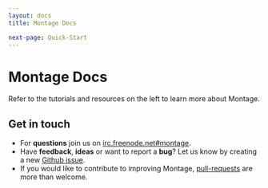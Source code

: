 ```yaml
---
layout: docs
title: Montage Docs

next-page: Quick-Start
---
```


# Montage Docs
Refer to the tutorials and resources on the left to learn more about Montage.

## Get in touch
* For __questions__ join us on [irc.freenode.net#montage](http://webchat.freenode.net/?channels=montage).
* Have __feedback__, __ideas__ or want to report a __bug__? Let us know by creating a new [Github issue](https://github.com/montagejs/montage/issues).
* If you would like to contribute to improving Montage, [pull-requests](https://github.com/montagejs/montage/pulls) are more than welcome.